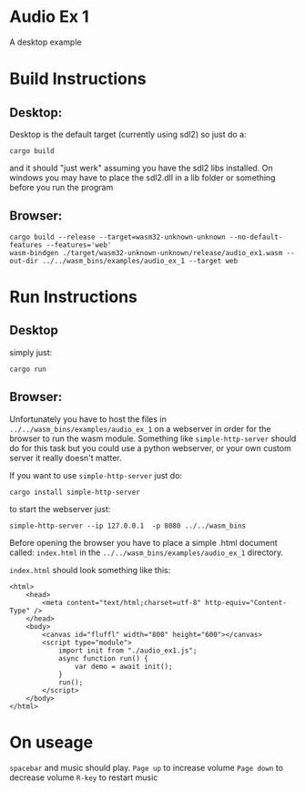 # Audio Ex 1 
A desktop example

# Build Instructions
## Desktop: 
Desktop is the default target (currently using sdl2) so just do a:
```
cargo build
```
and it should "just werk" assuming you have the sdl2 libs installed.
On windows you may have to place the sdl2.dll in a lib folder or something before you run the program 

## Browser:

```
cargo build --release --target=wasm32-unknown-unknown --no-default-features --features='web'
wasm-bindgen ./target/wasm32-unknown-unknown/release/audio_ex1.wasm --out-dir ../../wasm_bins/examples/audio_ex_1 --target web
```

# Run Instructions

## Desktop
simply just:
```
cargo run
```

## Browser:

Unfortunately you have to host the files in `../../wasm_bins/examples/audio_ex_1` on a webserver in order for the browser to run the wasm module. 
Something like `simple-http-server` should do for this task but you could use a python webserver, or your own custom server it really doesn't matter.  

If you want to use `simple-http-server` just do:
```
cargo install simple-http-server
```

to start the webserver just: 

```
simple-http-server --ip 127.0.0.1  -p 8080 ../../wasm_bins
```


Before opening the browser you have to place a simple .html document called: `index.html` in the `../../wasm_bins/examples/audio_ex_1` directory.

`index.html` should look something like this: 
```
<html>
    <head>
        <meta content="text/html;charset=utf-8" http-equiv="Content-Type" />
    </head>
    <body>
        <canvas id="fluffl" width="800" height="600"></canvas>
        <script type="module">
            import init from "./audio_ex1.js";
            async function run() {
                var demo = await init();
            }
            run();
        </script>
    </body>
</html>
```  

# On useage
`spacebar` and music should play.
`Page up` to increase volume
`Page down` to decrease volume
`R-key` to restart music